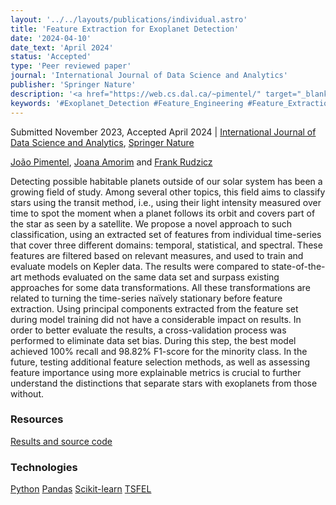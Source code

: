 ```yaml
---
layout: '../../layouts/publications/individual.astro'
title: 'Feature Extraction for Exoplanet Detection'
date: '2024-04-10'
date_text: 'April 2024'
status: 'Accepted'
type: 'Peer reviewed paper'
journal: 'International Journal of Data Science and Analytics'
publisher: 'Springer Nature'
description: '<a href="https://web.cs.dal.ca/~pimentel/" target="_blank">João Pimentel</a>, <a href="https://github.com/Joana-18">Joana Amorim</a> and <a href="https://web.cs.dal.ca/~rudzicz/" target="_blank">Frank Rudzicz</a> | Refereed journal | <a href="https://link.springer.com/journal/41060" target="_blank">International Journal of Data Science and Analytics</a>, <a href="https://www.springernature.com/gp" target="_blank">Springer Nature</a>'
keywords: '#Exoplanet_Detection #Feature_Engineering #Feature_Extraction #Machine_Learning'
---
```

Submitted November 2023, Accepted April 2024 | [International Journal of Data Science and Analytics](https://link.springer.com/journal/41060), [Springer Nature](https://www.springernature.com/gp)

[João Pimentel](https://web.cs.dal.ca/~pimentel/), [Joana Amorim](https://github.com/Joana-18) and [Frank Rudzicz](https://web.cs.dal.ca/~rudzicz/)

Detecting possible habitable planets outside of our solar system has been a growing field of study. Among several other topics, this field aims to classify stars using the transit method, i.e., using their light intensity measured over time to spot the moment when a planet follows its orbit and covers part of the star as seen by a satellite. We propose a novel approach to such classification, using an extracted set of features from individual time-series that cover three different domains: temporal, statistical, and spectral. These features are filtered based on relevant measures, and used to train and evaluate models on Kepler data. The results were compared to state-of-the-art methods evaluated on the same data set and surpass existing approaches for some data transformations. All these transformations are related to turning the time-series naïvely stationary before feature extraction. Using principal components extracted from the feature set during model training did not have a considerable impact on results. In order to better evaluate the results, a cross-validation process was performed to eliminate data set bias. During this step, the best model achieved 100% recall and 98.82% F1-score for the minority class. In the future, testing additional feature selection methods, as well as assessing feature importance using more explainable metrics is crucial to further understand the distinctions that separate stars with exoplanets from those without.

<h3 class="section__subtitle">Resources</h3>

<span class="mdi mdi-github"/> [Results and source code](https://github.com/citoplasme/FeatureExtraction4ExoplanetDetection)

<h3 class="section__subtitle">Technologies</h3>

<span class="mdi mdi-language-python"/> [Python](https://www.python.org)
<span class="mdi mdi-language-python"/> [Pandas](https://pandas.pydata.org)
<span class="mdi mdi-language-python"/> [Scikit-learn](https://scikit-learn.org/stable/)
<span class="mdi mdi-language-python"/> [TSFEL](https://tsfel.readthedocs.io/en/latest/)
